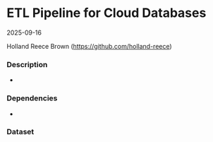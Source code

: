 # ETL Pipeline for Cloud Databases
2025-09-16

Holland Reece Brown (https://github.com/holland-reece)

### Description
- 

### Dependencies
- 

### Dataset

